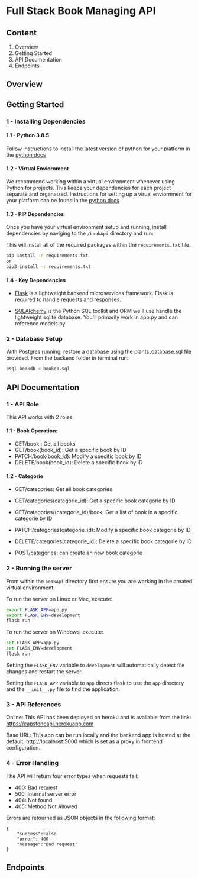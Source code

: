 # Full Stack Book Managing API
## Content
1. Overview
2. Getting Started
3. API Documentation
4. Endpoints
## Overview


## Getting Started

### 1 - Installing Dependencies

#### 1.1 - Python 3.8.5

Follow instructions to install the latest version of python for your platform in the 
[python docs](https://docs.python.org/3/using/unix.html#getting-and-installing-the-latest-version-of-python)

#### 1.2 - Virtual Enviornment

We recommend working within a virtual environment whenever using Python for projects. This keeps your dependencies for each project separate and organaized. Instructions for setting up a virual enviornment for your platform can be found in the [python docs](https://packaging.python.org/guides/installing-using-pip-and-virtual-environments/)

#### 1.3 - PIP Dependencies

Once you have your virtual environment setup and running, install dependencies by naviging to the `/bookApi` directory and run:

This will install all of the required packages within the `requirements.txt` file.

```bash
pip install -r requirements.txt
or
pip3 install -r requirements.txt
```
#### 1.4 - Key Dependencies

- [Flask](http://flask.pocoo.org/)  is a lightweight backend microservices framework. Flask is required to handle requests and responses.

- [SQLAlchemy](https://www.sqlalchemy.org/) is the Python SQL toolkit and ORM we'll use handle the lightweight sqlite database. You'll primarily work in app.py and can reference models.py.  

### 2 - Database Setup
With Postgres running, restore a database using the plants_database.sql file provided. From the backend folder in terminal run:
```bash
psql bookdb < bookdb.sql
```
## API Documentation
### 1 - API Role

This API works with 2 roles

#### 1.1 - Book Operation:

- GET/book : Get all books
- GET/book(book_id): Get a specific book by ID
- PATCH/book(book_id): Modify a specific book by ID
- DELETE/book(book_id): Delete a specific book by ID

#### 1.2 - Categorie
- GET/categories: Get all book categories
- GET/categories(categorie_id): Get a specific book categorie by ID
- GET/categories/(categorie_id)/book: Get a list of book in a specific categorie by ID
- PATCH/categories(categorie_id): Modify a specific book categorie by ID
- DELETE/categories(categorie_id): Delete a specific book categorie by ID

- POST/categories: can create an new book categorie
### 2 - Running the server

From within the `bookApi` directory first ensure you are working in the created virtual environment.

To run the server on Linux or Mac, execute:

```bash
export FLASK_APP=app.py
export FLASK_ENV=development
flask run
```
To run the server on Windows, execute:

```bash
set FLASK_APP=app.py
set FLASK_ENV=development
flask run
```

Setting the `FLASK_ENV` variable to `development` will automatically detect file changes and restart the server.

Setting the `FLASK_APP` variable to `app` directs flask to use the `app` directory and the `__init__.py` file to find the application. 

### 3 - API References

Online: This API has been deployed on heroku and is available from the link: https://capstoneapi.herokuapp.com

Base URL: This app can be run locally and the backend app is hosted at the default,
http://localhost:5000 which is set as a proxy in frontend configuration.

### 4 - Error Handling

The API will return four error types when requests fail:
- 400: Bad request
- 500: Internal server error
- 404: Not found
- 405: Method Not Allowed

Errors are retourned as JSON objects in the following format:
```
{
    "success":False
    "error": 400
    "message":"Bad request"
}
```
## Endpoints

